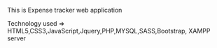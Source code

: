 This is Expense tracker web application

Technology used => HTML5,CSS3,JavaScript,Jquery,PHP,MYSQL,SASS,Bootstrap, XAMPP server
